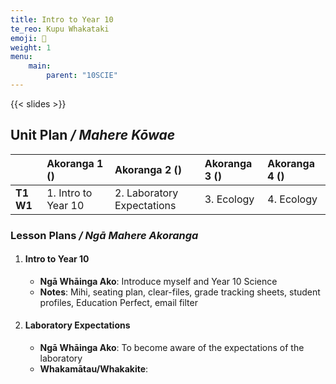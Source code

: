 ```yaml
---
title: Intro to Year 10
te_reo: Kupu Whakataki
emoji: 👋
weight: 1 
menu:
    main:
        parent: "10SCIE"
---
```


{{< slides >}}

## Unit Plan _/ Mahere Kōwae_ 

|           | Akoranga 1 ()       | Akoranga 2 ()              | Akoranga 3 () | Akoranga 4 () |
|:----------|:--------------------|:---------------------------|:--------------|:--------------|
| __T1 W1__ | 1. Intro to Year 10 | 2. Laboratory Expectations | 3. Ecology    | 4. Ecology    |

### Lesson Plans _/ Ngā Mahere Akoranga_ 

1. #### Intro to Year 10
    - __Ngā Whāinga Ako__: Introduce myself and Year 10 Science
    - __Notes__: Mihi, seating plan, clear-files, grade tracking sheets, student profiles, Education Perfect, email filter
2. #### Laboratory Expectations
    - __Ngā Whāinga Ako__: To become aware of the expectations of the laboratory
    - __Whakamātau/Whakakite__: 
